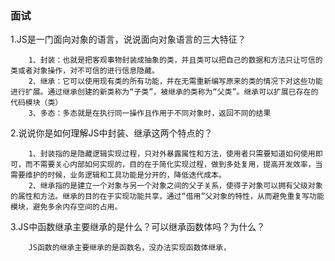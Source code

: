 ### 面试
1.JS是一门面向对象的语言，说说面向对象语言的三大特征？
        
        1、封装：也就是把客观事物封装成抽象的类，并且类可以把自己的数据和方法只让可信的类或者对象操作，对不可信的进行信息隐藏。
        2、继承：它可以使用现有类的所有功能，并在无需重新编写原来的类的情况下对这些功能进行扩展。通过继承创建的新类称为“子类”，被继承的类称为“父类”。继承可以扩展已存在的代码模块（类）
        3、多态：多态就是在执行同一操作且作用于不同对象时，返回不同的结果
        
2.说说你是如何理解JS中封装、继承这两个特点的？

        1、封装指的是隐藏逻辑实现过程，只对外暴露属性和方法，使用者只需要知道如何使用即可，而不需要关心内部如何实现的，目的在于简化实现过程，做到多处复用，提高开发效率，当需要维护的时候，业务逻辑和工具功能是分开的，降低迭代成本。
        2、继承指的是建立一个对象与另一个对象之间的父子关系，使得子对象可以拥有父级对象的属性和方法。继承的目的在于实现功能共享，通过“借用”父对象的特性，从而避免重复写功能模块，避免多余内存空间的占用。

3.JS中函数继承主要继承的是什么？可以继承函数体吗？为什么？

        JS函数的继承主要继承的是函数名，没办法实现函数体继承，
